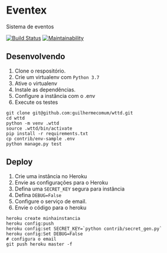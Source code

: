 # Eventex
Sistema de eventos

[![Build Status](https://travis-ci.org/guilhermecomum/wttd.svg?branch=master)](https://travis-ci.org/guilhermecomum/wttd)
[![Maintainability](https://api.codeclimate.com/v1/badges/7a2342b397b4cc71dedd/maintainability)](https://codeclimate.com/github/guilhermecomum/wttd/maintainability)

## Desenvolvendo

1. Clone o respositório.
2. Crie um virtualenv com `Python 3.7`
3. Ative o virtualenv
4. Instale as dependências.
5. Configure a instância com o .env
6. Execute os testes

```console
git clone git@github.com:guilhermecomum/wttd.git
cd wttd
python -m venv .wttd
source .wttd/bin/activate
pip install -r requirements.txt
cp contrib/env-sample .env
python manage.py test
```

## Deploy

1. Crie uma instância no Heroku
2. Envie as configurações para o Heroku
3. Defina uma `SECRET_KEY` segura para instância
4. Defina `DEBUG=False`
5. Configure o serviço de email.
6. Envie o código para o heroku

```console
heroku create minhainstancia
heroku config:push
heroku config:set SECRET_KEY=`python contrib/secret_gen.py`
heroku config:Set DEBUG=False
# configura o email
git push heroku master -f
```
